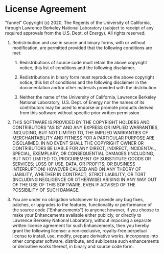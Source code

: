 # License Agreement

"funnel" Copyright (c) 2020, The Regents of the University of California,
through Lawrence Berkeley National Laboratory (subject to receipt of any required
approvals from the U.S. Dept. of Energy). All rights reserved.

1. Redistribution and use in source and binary forms, with or without modification,
are permitted provided that the following conditions are met:

   1. Redistributions of source code must retain the above copyright notice, this
list of conditions and the following disclaimer.

   2. Redistributions in binary form must reproduce the above copyright notice,
this list of conditions and the following disclaimer in the documentation and/or
other materials provided with the distribution.

   3. Neither the name of the University of California, Lawrence Berkeley National
Laboratory, U.S. Dept. of Energy nor the names of its contributors may be used
to endorse or promote products derived from this software without specific prior
written permission.

2. THIS SOFTWARE IS PROVIDED BY THE COPYRIGHT HOLDERS AND CONTRIBUTORS "AS IS" AND
ANY EXPRESS OR IMPLIED WARRANTIES, INCLUDING, BUT NOT LIMITED TO, THE IMPLIED
WARRANTIES OF MERCHANTABILITY AND FITNESS FOR A PARTICULAR PURPOSE ARE DISCLAIMED.
IN NO EVENT SHALL THE COPYRIGHT OWNER OR CONTRIBUTORS BE LIABLE FOR ANY DIRECT,
INDIRECT, INCIDENTAL, SPECIAL, EXEMPLARY, OR CONSEQUENTIAL DAMAGES (INCLUDING,
BUT NOT LIMITED TO, PROCUREMENT OF SUBSTITUTE GOODS OR SERVICES; LOSS OF USE,
DATA, OR PROFITS; OR BUSINESS INTERRUPTION) HOWEVER CAUSED AND ON ANY THEORY
OF LIABILITY, WHETHER IN CONTRACT, STRICT LIABILITY, OR TORT (INCLUDING
NEGLIGENCE OR OTHERWISE) ARISING IN ANY WAY OUT OF THE USE OF THIS SOFTWARE,
EVEN IF ADVISED OF THE POSSIBILITY OF SUCH DAMAGE.

3. You are under no obligation whatsoever to provide any bug fixes, patches, or
upgrades to the features, functionality or performance of the source code
("Enhancements") to anyone; however, if you choose to make your Enhancements
available either publicly, or directly to Lawrence Berkeley National Laboratory,
without imposing a separate written license agreement for such Enhancements,
then you hereby grant the following license: a  non-exclusive, royalty-free
perpetual license to install, use, modify, prepare derivative works, incorporate
into other computer software, distribute, and sublicense such enhancements
or derivative works thereof, in binary and source code form.
